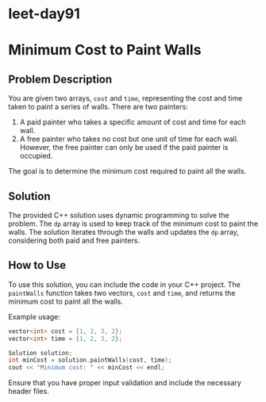 # leet-day91

# Minimum Cost to Paint Walls

## Problem Description

You are given two arrays, `cost` and `time`, representing the cost and time taken to paint a series of walls. There are two painters:

1. A paid painter who takes a specific amount of cost and time for each wall.
2. A free painter who takes no cost but one unit of time for each wall. However, the free painter can only be used if the paid painter is occupied.

The goal is to determine the minimum cost required to paint all the walls.

## Solution

The provided C++ solution uses dynamic programming to solve the problem. The `dp` array is used to keep track of the minimum cost to paint the walls. The solution iterates through the walls and updates the `dp` array, considering both paid and free painters.

## How to Use

To use this solution, you can include the code in your C++ project. The `paintWalls` function takes two vectors, `cost` and `time`, and returns the minimum cost to paint all the walls.

Example usage:

```cpp
vector<int> cost = {1, 2, 3, 2};
vector<int> time = {1, 2, 3, 2};

Solution solution;
int minCost = solution.paintWalls(cost, time);
cout << "Minimum cost: " << minCost << endl;
```

Ensure that you have proper input validation and include the necessary header files.

